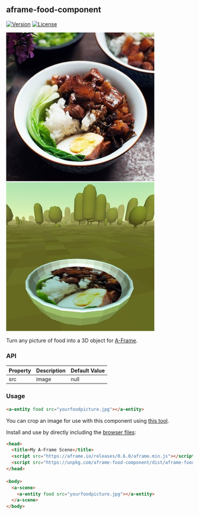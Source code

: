 ## aframe-food-component

[![Version](http://img.shields.io/npm/v/aframe-food-component.svg?style=flat-square)](https://npmjs.org/package/aframe-food-component)
[![License](http://img.shields.io/npm/l/aframe-food-component.svg?style=flat-square)](https://npmjs.org/package/aframe-food-component)

![](food_original.jpg) ![](food_vr.jpg)

Turn any picture of food into a 3D object for [A-Frame](https://aframe.io).

### API

| Property | Description | Default Value |
| -------- | ----------- | ------------- |
|   src    |    image    |     null      |

### Usage

```html
<a-entity food src="yourfoodpicture.jpg"></a-entity>
```

You can crop an image for use with this component using [this tool](https://banada.github.io/webvr/aframe-food-component).

Install and use by directly including the [browser files](dist):

```html
<head>
  <title>My A-Frame Scene</title>
  <script src="https://aframe.io/releases/0.6.0/aframe.min.js"></script>
  <script src="https://unpkg.com/aframe-food-component/dist/aframe-food-component.min.js"></script>
</head>

<body>
  <a-scene>
    <a-entity food src="yourfoodpicture.jpg"></a-entity>
  </a-scene>
</body>
```

